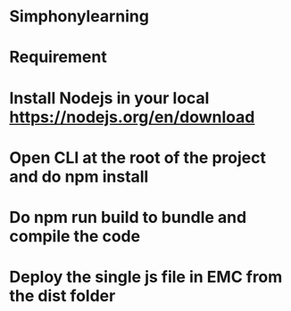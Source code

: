 # Simphonylearning
# Requirement
# Install Nodejs in your local https://nodejs.org/en/download
# Open CLI at the root of the project and do npm install
# Do npm run build to bundle and compile the code
# Deploy the single js file in EMC from the dist folder 